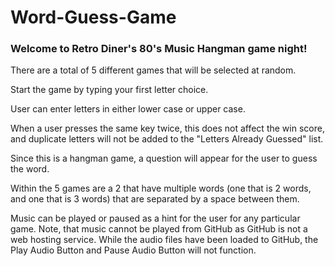 # Word-Guess-Game

### Welcome to Retro Diner's 80's Music Hangman game night!

There are a total of 5 different games that will be selected at random.

Start the game by typing your first letter choice.

User can enter letters in either lower case or upper case.

When a user presses the same key twice, this does not affect the win score, and duplicate letters will not be added to the "Letters Already Guessed" list.

Since this is a hangman game, a question will appear for the user to guess the word.

Within the 5 games are a 2 that have multiple words (one that is 2 words, and one that is 3 words) that are separated by a space between them.

Music can be played or paused as a hint for the user for any particular game.  Note, that music cannot be played from GitHub as GitHub is not a web hosting service. While the audio files have been loaded to GitHub, the Play Audio Button and Pause Audio Button will not function.